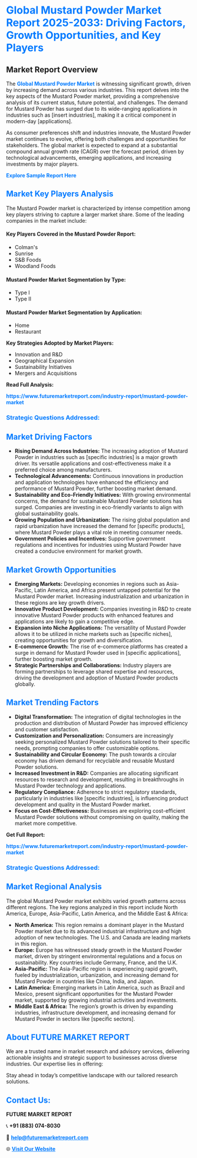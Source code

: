 <h1 style="color: #007BFF;">Global Mustard Powder Market Report 2025-2033: Driving Factors, Growth Opportunities, and Key Players</h1>

<section id="overview">
<h2>Market Report Overview</h2>
<p>The <a href="https://www.futuremarketreport.com/industry-report/mustard-powder-market" style="color: #007BFF; text-decoration: none;"><strong>Global Mustard Powder Market</strong></a> is witnessing significant growth, driven by increasing demand across various industries. This report delves into the key aspects of the Mustard Powder market, providing a comprehensive analysis of its current status, future potential, and challenges. The demand for Mustard Powder has surged due to its wide-ranging applications in industries such as [insert industries], making it a critical component in modern-day [applications].</p>
<p>As consumer preferences shift and industries innovate, the Mustard Powder market continues to evolve, offering both challenges and opportunities for stakeholders. The global market is expected to expand at a substantial compound annual growth rate (CAGR) over the forecast period, driven by technological advancements, emerging applications, and increasing investments by major players.</p>
</section>

<section id="overview">
<p><a href="https://www.futuremarketreport.com/request-sample/reportId=85753" style="color: #007BFF; text-decoration: none;"><strong>Explore Sample Report Here</strong></a></p>
</section>

<section id="key-players">
<h2 style="color: #007BFF;">Market Key Players Analysis</h2>
<p>The Mustard Powder market is characterized by intense competition among key players striving to capture a larger market share. Some of the leading companies in the market include:</p>
<h4>Key Players Covered in the Mustard Powder Report:</h4>
<ul><li>Colman&#039;s</li><li>Sunrise</li><li>S&amp;B Foods</li><li>Woodland Foods</li></ul>
<h4>Mustard Powder Market Segmentation by Type:</h4>
<ul><li>Type I</li><li>Type II</li></ul>

<h4>Mustard Powder Market Segmentation by Application:</h4>
<ul><li>Home</li><li>Restaurant</li></ul>
<p><strong>Key Strategies Adopted by Market Players:</strong></p>
<ul>
<li>Innovation and R&D</li>
<li>Geographical Expansion</li>
<li>Sustainability Initiatives</li>
<li>Mergers and Acquisitions</li>
</ul>
</section>

<section>
<p><strong>Read Full Analysis: </strong></p><a href="https://www.futuremarketreport.com/industry-report/mustard-powder-market" style="color: #007BFF; text-decoration: none;"><strong>https://www.futuremarketreport.com/industry-report/mustard-powder-market</strong></a>
<h3 style="color: #007BFF;">Strategic Questions Addressed:</h3>
</section>

<section id="driving-factors">
<h2 style="color: #007BFF;">Market Driving Factors</h2>
<ul>
<li><strong>Rising Demand Across Industries:</strong> The increasing adoption of Mustard Powder in industries such as [specific industries] is a major growth driver. Its versatile applications and cost-effectiveness make it a preferred choice among manufacturers.</li>
<li><strong>Technological Advancements:</strong> Continuous innovations in production and application technologies have enhanced the efficiency and performance of Mustard Powder, further boosting market demand.</li>
<li><strong>Sustainability and Eco-Friendly Initiatives:</strong> With growing environmental concerns, the demand for sustainable Mustard Powder solutions has surged. Companies are investing in eco-friendly variants to align with global sustainability goals.</li>
<li><strong>Growing Population and Urbanization:</strong> The rising global population and rapid urbanization have increased the demand for [specific products], where Mustard Powder plays a vital role in meeting consumer needs.</li>
<li><strong>Government Policies and Incentives:</strong> Supportive government regulations and incentives for industries using Mustard Powder have created a conducive environment for market growth.</li>
</ul>
</section>

<section id="growth-opportunities">
<h2 style="color: #007BFF;">Market Growth Opportunities</h2>
<ul>
<li><strong>Emerging Markets:</strong> Developing economies in regions such as Asia-Pacific, Latin America, and Africa present untapped potential for the Mustard Powder market. Increasing industrialization and urbanization in these regions are key growth drivers.</li>
<li><strong>Innovative Product Development:</strong> Companies investing in R&D to create innovative Mustard Powder products with enhanced features and applications are likely to gain a competitive edge.</li>
<li><strong>Expansion into Niche Applications:</strong> The versatility of Mustard Powder allows it to be utilized in niche markets such as [specific niches], creating opportunities for growth and diversification.</li>
<li><strong>E-commerce Growth:</strong> The rise of e-commerce platforms has created a surge in demand for Mustard Powder used in [specific applications], further boosting market growth.</li>
<li><strong>Strategic Partnerships and Collaborations:</strong> Industry players are forming partnerships to leverage shared expertise and resources, driving the development and adoption of Mustard Powder products globally.</li>
</ul>
</section>

<section id="trending-factors">
<h2 style="color: #007BFF;">Market Trending Factors</h2>
<ul>
<li><strong>Digital Transformation:</strong> The integration of digital technologies in the production and distribution of Mustard Powder has improved efficiency and customer satisfaction.</li>
<li><strong>Customization and Personalization:</strong> Consumers are increasingly seeking personalized Mustard Powder solutions tailored to their specific needs, prompting companies to offer customizable options.</li>
<li><strong>Sustainability and Circular Economy:</strong> The push towards a circular economy has driven demand for recyclable and reusable Mustard Powder solutions.</li>
<li><strong>Increased Investment in R&D:</strong> Companies are allocating significant resources to research and development, resulting in breakthroughs in Mustard Powder technology and applications.</li>
<li><strong>Regulatory Compliance:</strong> Adherence to strict regulatory standards, particularly in industries like [specific industries], is influencing product development and quality in the Mustard Powder market.</li>
<li><strong>Focus on Cost-Effectiveness:</strong> Businesses are exploring cost-efficient Mustard Powder solutions without compromising on quality, making the market more competitive.</li>
</ul>
</section>

<section>
<p><strong>Get Full Report: </strong></p><a href="https://www.futuremarketreport.com/industry-report/mustard-powder-market" style="color: #007BFF; text-decoration: none;"><strong>https://www.futuremarketreport.com/industry-report/mustard-powder-market</strong></a>
<h3 style="color: #007BFF;">Strategic Questions Addressed:</h3>
</section>


<section id="regional-analysis">
<h2 style="color: #007BFF;">Market Regional Analysis</h2>
<p>The global Mustard Powder market exhibits varied growth patterns across different regions. The key regions analyzed in this report include North America, Europe, Asia-Pacific, Latin America, and the Middle East & Africa:</p>
<ul>
<li><strong>North America:</strong> This region remains a dominant player in the Mustard Powder market due to its advanced industrial infrastructure and high adoption of new technologies. The U.S. and Canada are leading markets in this region.</li>
<li><strong>Europe:</strong> Europe has witnessed steady growth in the Mustard Powder market, driven by stringent environmental regulations and a focus on sustainability. Key countries include Germany, France, and the U.K.</li>
<li><strong>Asia-Pacific:</strong> The Asia-Pacific region is experiencing rapid growth, fueled by industrialization, urbanization, and increasing demand for Mustard Powder in countries like China, India, and Japan.</li>
<li><strong>Latin America:</strong> Emerging markets in Latin America, such as Brazil and Mexico, present significant opportunities for the Mustard Powder market, supported by growing industrial activities and investments.</li>
<li><strong>Middle East & Africa:</strong> The region’s growth is driven by expanding industries, infrastructure development, and increasing demand for Mustard Powder in sectors like [specific sectors].</li>
</ul>
</section>

<footer>
<h2 style="color: #007BFF;">About FUTURE MARKET REPORT</h2>
<p>We are a trusted name in market research and advisory services, delivering actionable insights and strategic support to businesses across diverse industries. Our expertise lies in offering:</p>

<p>Stay ahead in today’s competitive landscape with our tailored research solutions.</p>

<h2 style="color: #007BFF;">Contact Us:</h2>
<p><strong>FUTURE MARKET REPORT</strong></p>
<p>📞 <strong>+91 (883) 074-8030</strong></p>
<p>📧 <strong><a href="mailto:help@futuremarketreport.com" style="color: #007BFF;">help@futuremarketreport.com</a></strong></p>
<p>🌐 <strong><a href="https://www.futuremarketreport.com/" style="color: #007BFF;">Visit Our Website</a></strong></p>
</footer>